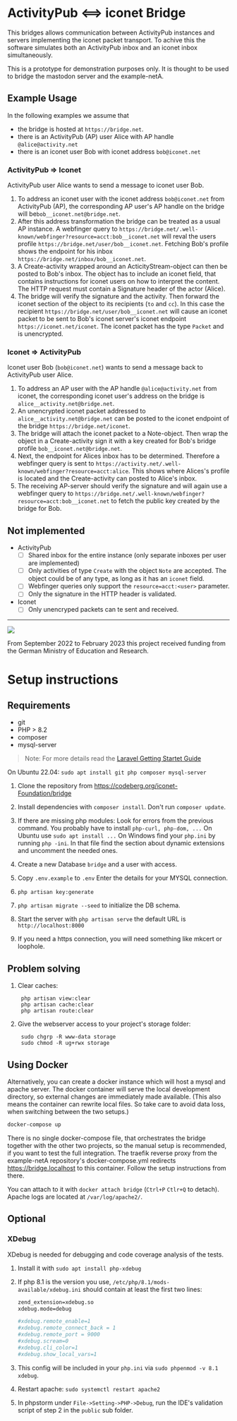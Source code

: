 # ActivityPub <==> iconet Bridge
This bridges allows communication between ActivityPub instances and servers implementing the iconet packet transport. To achive this the software simulates both an ActivityPub inbox and an iconet inbox simultaneously.

This is a prototype for demonstration purposes only. It is thought to be used to bridge the mastodon server and the example-netA.

## Example Usage
In the following examples we assume that
 - the bridge is hosted at `https://bridge.net`.
 - there is an ActivityPub (AP) user Alice with AP handle `@alice@activity.net`
 - there is an iconet user Bob with iconet address `bob@iconet.net`

### ActivityPub => Iconet
ActivityPub user Alice wants to send a message to iconet user Bob.
1. To address an iconet user with the iconet address `bob@iconet.net` from ActivityPub (AP), the corresponding AP user's AP handle on the bridge will be`bob__iconet.net@bridge.net`.
2. After this address transformation the bridge can be treated as a usual AP instance. A webfinger query to `https://bridge.net/.well-known/webfinger?resource=acct:bob__iconet.net` will reval the users profile `https://bridge.net/user/bob__iconet.net`. Fetching Bob's profile shows the endpoint for his inbox `https://bridge.net/inbox/bob__iconet.net`.
3. A Create-activity wrapped around an ActicityStream-object can then be posted to Bob's inbox. The object has to include an iconet field, that contains instructions for iconet users on how to interpret the content. The HTTP request must contain a Signature header of the actor (Alice).
4. The bridge will verify the signature and the activity. Then forward the iconet section of the object to its recipients (`to` and `cc`). In this case the recipient `https://bridge.net/user/bob__iconet.net` will cause an iconet packet to be sent to Bob's iconet server's iconet endpoint `https://iconet.net/iconet`. The iconet packet has the type `Packet` and is unencrypted.


### Iconet => ActivityPub
Iconet user Bob (`bob@iconet.net`) wants to send a message back to ActivityPub user Alice.
1. To address an AP user with the AP handle `@alice@activity.net` from iconet, the corresponding iconet user's address on the bridge is `alice__activity.net@bridge.net`.
2. An unencrypted iconet packet addressed to `alice__activity.net@bridge.net` can be posted to the iconet endpoint of the bridge `https://bridge.net/iconet`.
3. The bridge will attach the iconet packet to a Note-object. Then wrap the object in a Create-activity sign it with a key created for Bob's bridge profile `bob__iconet.net@bridge.net`.
4. Next, the endpoint for Alices inbox has to be determined. Therefore a webfinger query is sent to `https://activity.net/.well-known/webfinger?resource=acct:alice`. This shows where Alices's profile is located and the Create-activity can posted to Alice's inbox.
5. The receiving AP-server should verify the signature and will again use a webfinger query to `https://bridge.net/.well-known/webfinger?resource=acct:bob__iconet.net` to fetch the public key created by the bridge for Bob.


## Not implemented
- ActivityPub
    - [ ] Shared inbox for the entire instance (only separate inboxes per user are implemented)
    - [ ] Only activities of type `Create` with the object `Note` are accepted. The object could be of any type, as long as it has an `iconet` field.
    - [ ] Webfinger queries only support the `resource=acct:<user>` parameter.
    -  [ ] Only the signature in the HTTP header is validated.
- Iconet
    - [ ] Only unencryped packets can te sent and received.

-----

![](http://iconet-foundation.org/images/BMBF_en.png)

From September 2022 to February 2023 this project received funding
from the German Ministry of Education and Research.

# Setup instructions

## Requirements
- git
- PHP > 8.2
- composer
- mysql-server

> Note: For more details read the [Laravel Getting Startet Guide](http://laravel.com/docs)

On Ubuntu 22.04: `sudo apt install git php composer mysql-server`

1. Clone the repository from https://codeberg.org/iconet-Foundation/bridge

2. Install dependencies with `composer install`. Don't run `composer update`.

3. If there are missing php modules: Look for errors from the previous command. You probably have to install `php-curl, php-dom, ...`
   On Ubuntu use `sudo apt install ...`
   On Windows find your `php.ini` by running `php -ini`. In that file find the section about dynamic extensions and uncomment the needed ones.

4. Create a new Database `bridge` and a user with access.

5. Copy `.env.example` to `.env`
   Enter the details for your MYSQL connection.

6. `php artisan key:generate`

7. `php artisan migrate --seed` to initialize the DB schema.

8. Start the server with `php artisan serve` the default URL is `http://localhost:8000`
9. If you need a https connection, you will need something like mkcert or loophole.

## Problem solving
1. Clear caches:

        php artisan view:clear
        php artisan cache:clear
        php artisan route:clear

2. Give the webserver access to your project's storage folder:

        sudo chgrp -R www-data storage
        sudo chmod -R ug+rwx storage




## Using Docker

Alternatively, you can create a docker instance which will host a mysql and apache server.
The docker container will serve the local development directory, so external changes are immediately made available. (This also means the container can rewrite local files. So take care to avoid data loss, when switching between the two
setups.)

```bash
docker-compose up
```

There is no single docker-compose file, that orchestrates the bridge together with the other two projects, so the manual setup is recommended, if you want to test the full integration.
The traefik reverse proxy from the example-netA repository's docker-compose.yml redirects https://bridge.localhost to this container. Follow the setup instructions from there.

You can attach to it with `docker attach bridge` (`Ctrl+P` `Ctlr+Q` to detach). Apache logs are located
at `/var/log/apache2/`.


## Optional
### XDebug
XDebug is needed for debugging and code coverage analysis of the tests.
1. Install it with `sudo apt install php-xdebug`
2. If php 8.1 is the version you use, `/etc/php/8.1/mods-available/xdebug.ini` should contain at least the first two lines:

    ```apache
    zend_extension=xdebug.so
    xdebug.mode=debug

    #xdebug.remote_enable=1
    #xdebug.remote_connect_back = 1
    #xdebug.remote_port = 9000
    #xdebug.scream=0 
    #xdebug.cli_color=1
    #xdebug.show_local_vars=1
    ```

3. This config will be included in your `php.ini` via `sudo phpenmod -v 8.1 xdebug`.
4. Restart apache: `sudo systemctl restart apache2`
5. In phpstorm under `File->Setting->PHP->Debug`, run the IDE's validation script of step 2 in the `public` sub folder.




